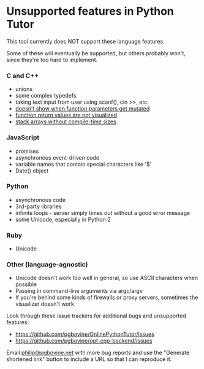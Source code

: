 # Unsupported features in Python Tutor

This tool currently does NOT support these language features.

Some of these will eventually be supported, but others probably won't,
since they're too hard to implement.

### C and C++

- unions
- some complex typedefs
- taking text input from user using scanf(), cin >>, etc.
- [doesn't show when function parameters get mutated](https://github.com/pgbovine/opt-cpp-backend/issues/57)
- [function return values are not visualized](https://github.com/pgbovine/opt-cpp-backend/issues/4)
- [stack arrays without compile-time sizes](https://github.com/pgbovine/opt-cpp-backend/issues/44)


### JavaScript

- promises
- asynchronous event-driven code
- variable names that contain special characters like '$'
- Date() object


### Python

- asynchronous code
- 3rd-party libraries
- infinite loops - server simply times out without a good error message
- some Unicode, especially in Python 2


### Ruby

- Unicode


### Other (language-agnostic)

- Unicode doesn't work too well in general, so use ASCII characters when possible
- Passing in command-line arguments via argc/argv
- If you're behind some kinds of firewalls or proxy servers, sometimes
  the visualizer doesn't work

Look through these issue trackers for additional bugs and unsupported
features:
- https://github.com/pgbovine/OnlinePythonTutor/issues
- https://github.com/pgbovine/opt-cpp-backend/issues

Email philip@pgbovine.net with more bug reports and use the "Generate
shortened link" button to include a URL so that I can reproduce it.
